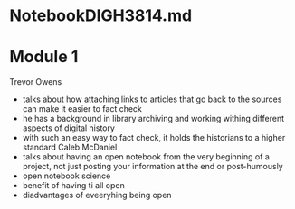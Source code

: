 # NotebookDIGH3814.md

# Module 1

Trevor Owens
- talks about how attaching links to articles that go back to the sources can make it easier to fact check
- he has a background in library archiving and working withing different aspects of digital history
- with such an easy way to fact check, it holds the historians to a higher standard
Caleb McDaniel
- talks about having an open notebook from the very beginning of a project, not just posting your information at the end or post-humously
- open notebook science
- benefit of having ti all open
-  diadvantages of eveeryhing being open
